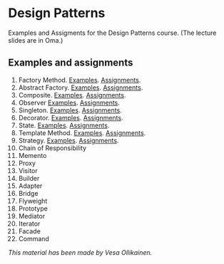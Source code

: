 # Design Patterns

Examples and Assigments for the Design Patterns course. (The lecture slides are in Oma.)

## Examples and assignments

1. Factory Method. [Examples](markdown/examples/factory_method.md). [Assignments](markdown/assignments/factory_method.md).
2. Abstract Factory. [Examples](markdown/examples/abstract_factory.md). [Assignments](markdown/assignments/abstract_factory.md).
3. Composite. [Examples](markdown/examples/composite.md). [Assignments](markdown/assignments/composite.md).
4. Observer [Examples](markdown/examples/observer.md). [Assignments](markdown/assignments/observer.md).
5. Singleton. [Examples](markdown/examples/singleton.md). [Assignments](markdown/assignments/singleton.md).
6. Decorator. [Examples](markdown/examples/decorator.md). [Assignments](markdown/assignments/decorator.md).
7. State. [Examples](markdown/examples/state.md). [Assignments](markdown/assignments/state.md).
8. Template Method. [Examples](markdown/examples/template_method.md). [Assignments](markdown/assignments/template_method.md).
9. Strategy. [Examples](markdown/examples/strategy.md). [Assignments](markdown/assignments/strategy.md).
10. Chain of Responsibility
11. Memento
12. Proxy
13. Visitor
14. Builder
15. Adapter
16. Bridge
17. Flyweight
18. Prototype
19. Mediator
20. Iterator
21. Facade
22. Command


_This material has been made by Vesa Ollikainen._